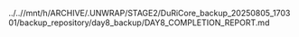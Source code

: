 ../..//mnt/h/ARCHIVE/.UNWRAP/STAGE2/DuRiCore_backup_20250805_170301/backup_repository/day8_backup/DAY8_COMPLETION_REPORT.md